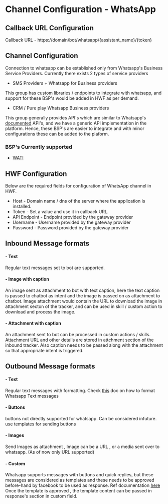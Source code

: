 # Channel Configuration - WhatsApp 

## Callback URL Configuration

Callback URL - https://domain/bot/whatsapp/{assistant_name}/{token}

## Channel Configuration 

Connection to whatsapp can be established only from Whatsapp's Business Service Providers. Currently there exists 2 types of service providers 
-  SMS Providers + Whatsapp for Business providers

This group has custom libraries / endpoints to integrate with whatsapp, and support for these BSP's would be added in HWF as per demand.

- CRM / Pure play Whatsapp Business providers 

This group generally provides API's which are similar to Whatsapp's [documented](https://developers.facebook.com/docs/whatsapp) API's, and we have a generic API implementation in the platform. 
Hence, these BSP's are easier to integrate and with minor configurations these can be added to the plaform. 


### BSP's Currently supported 

- [WATI](https://www.wati.io/) 

## HWF Configuration

Below are the required fields for configuration of WhatsApp channel in HWF. 

- Host  - Domain name / dns of the server where the application is installed.
- Token - Set a value and use it in callback URL.
- API Endpoint - Endpoint provided by the gateway provider
- Username - Username provided by the gateway provider
- Password - Password provided by the gateway provider

## Inbound Message formats 

#### - Text
Regular text messages set to bot are supported. 

#### - Image with caption 
An image sent as attachment to bot with text caption, here the text caption is passed to chatbot as intent
and the image is passed on as attachment to chatbot. 
Image attachment would contain the URL to download the image in attachment secton of the tracker, and can be used in skill / custom action 
to download and process the image.

#### - Attachment with caption

An attachment sent to bot can be processed in custom actions / skills. Attachment URL and other details are stored in attchment
section of the inbound tracker. Also caption needs to be passed along with the attachment so that appropriate intent is triggered. 

## Outbound Message formats 

#### - Text 
Regular text messages with formatting. Check [this](https://developers.facebook.com/docs/whatsapp/api/messages#formatting) doc on how to format Whatsapp Text messages 

#### - Buttons 
buttons not directly supported for whatsapp. Can be considered infuture. use templates for sending buttons 

#### - Images 
Send Images as attachment , Image can be a URL , or a media sent over to whatsapp. (As of now only URL supported)

#### - Custom 
Whatsapp supports messages with buttons and quick replies, but these messages are considered as templates and these needs to be 
approved before-hand by facebook to be used as response. Ref documentation [here](https://developers.facebook.com/docs/whatsapp/api/messages/message-templates/interactive-message-templates/)  
Once the template is approved , the template content can be passed in response's section in custom field.

